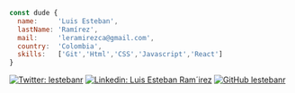 ```javascript
const dude {
  name:     'Luis Esteban',
  lastName: 'Ramírez',
  mail:     'leramirezca@gmail.com',
  country:  'Colombia',
  skills:   ['Git','Html','CSS','Javascript','React']
}
```
[![Twitter: lestebanr](https://img.shields.io/twitter/follow/lestebanr?style=social)](https://twitter.com/LEstebanR)
[![Linkedin: Luis Esteban Ram´irez](https://img.shields.io/badge/-LuisEstebanRamirez-blue?style=flat-square&logo=Linkedin&logoColor=white&link=https://www.linkedin.com/in/luis-esteban-ram%C3%ADrez-14120142/)](https://www.linkedin.com/in/luis-esteban-ram%C3%ADrez-14120142/)
[![GitHub lestebanr](https://img.shields.io/github/followers/lestebanr?label=follow&style=social)](https://github.com/lestebanr)

